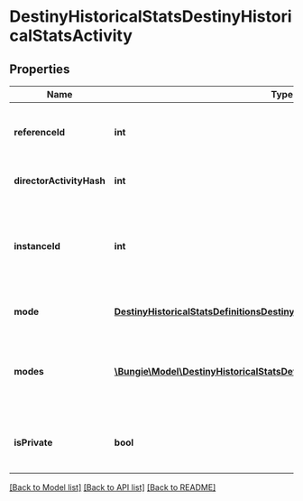 # DestinyHistoricalStatsDestinyHistoricalStatsActivity

## Properties
Name | Type | Description | Notes
------------ | ------------- | ------------- | -------------
**referenceId** | **int** | The unique hash identifier of the DestinyActivityDefinition that was played. If I had this to do over, it&#39;d be named activityHash. Too late now. | [optional] 
**directorActivityHash** | **int** | The unique hash identifier of the DestinyActivityDefinition that was played. | [optional] 
**instanceId** | **int** | The unique identifier for this *specific* match that was played.  This value can be used to get additional data about this activity such as who else was playing via the GetPostGameCarnageReport endpoint. | [optional] 
**mode** | [**DestinyHistoricalStatsDefinitionsDestinyActivityModeType**](DestinyHistoricalStatsDefinitionsDestinyActivityModeType.md) | Indicates the most specific game mode of the activity that we could find. | [optional] 
**modes** | [**\Bungie\Model\DestinyHistoricalStatsDefinitionsDestinyActivityModeType[]**](DestinyHistoricalStatsDefinitionsDestinyActivityModeType.md) | The list of all Activity Modes to which this activity applies, including aggregates. This will let you see, for example, whether the activity was both Clash and part of the Trials of the Nine event. | [optional] 
**isPrivate** | **bool** | Whether or not the match was a private match. There&#39;s no private matches in Destiny 2... yet... DUN DUN DUNNNN | [optional] 

[[Back to Model list]](../README.md#documentation-for-models) [[Back to API list]](../README.md#documentation-for-api-endpoints) [[Back to README]](../README.md)


